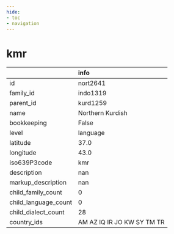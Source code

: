 ```yaml
---
hide:
- toc
- navigation
---
```

# kmr
|                      | info                       |
|:---------------------|:---------------------------|
| id                   | nort2641                   |
| family_id            | indo1319                   |
| parent_id            | kurd1259                   |
| name                 | Northern Kurdish           |
| bookkeeping          | False                      |
| level                | language                   |
| latitude             | 37.0                       |
| longitude            | 43.0                       |
| iso639P3code         | kmr                        |
| description          | nan                        |
| markup_description   | nan                        |
| child_family_count   | 0                          |
| child_language_count | 0                          |
| child_dialect_count  | 28                         |
| country_ids          | AM AZ IQ IR JO KW SY TM TR |